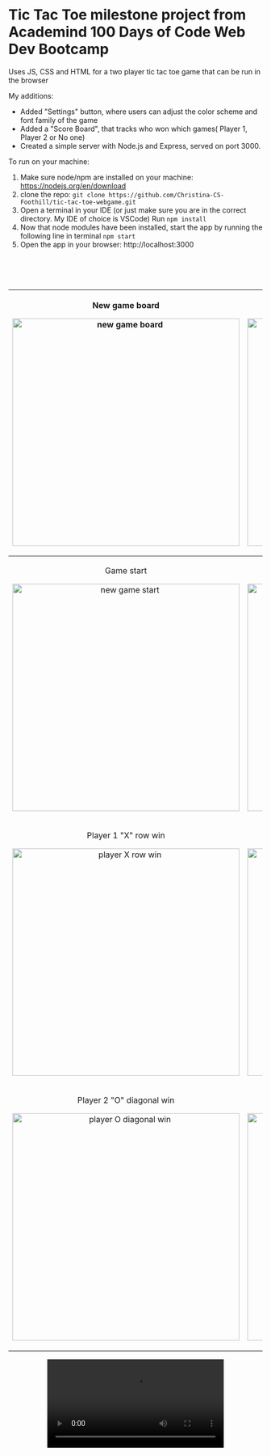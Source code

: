 # Tic Tac Toe milestone project from Academind 100 Days of Code Web Dev Bootcamp
Uses JS, CSS and HTML for a two player tic tac toe game that can be run in the browser

My additions:
- Added "Settings" button, where users can adjust the color scheme and font family of the game
- Added a "Score Board", that tracks who won which games( Player 1, Player 2 or No one)
- Created a simple server with Node.js and Express, served on port 3000.

To run on your machine:
1. Make sure node/npm are installed on your machine: https://nodejs.org/en/download
2. clone the repo:
   ``git clone https://github.com/Christina-CS-Foothill/tic-tac-toe-webgame.git``
3. Open a terminal in your IDE (or just make sure you are in the correct directory. My IDE of choice is VSCode)
    Run ``npm install``
5. Now that node modules have been installed, start the app by running the following line in terminal
   ``npm start``
6. Open the app in your browser: http://localhost:3000

<br>
<br>
<br>

|<p align="center">New game board</p><p align="center"><img src="https://github.com/user-attachments/assets/6c6869e6-a9fb-4c3d-b495-f38fd717563d" width="450" alt="new game board"></p>|<p align="center">Player name customization</p><p align="center"><img src="https://github.com/user-attachments/assets/288e75d6-6675-4798-a82f-f26d4f75b29f" width="450" alt="player name customization"></p>|
|:---:|:---:|
|<p align="center">Game start</p><p align="center"><img src="https://github.com/user-attachments/assets/616d8683-4f22-404a-b920-e3857f07fe53" width="450" alt="new game start"></p>|<p align="center">Game in progress</p><p align="center"><img src="https://github.com/user-attachments/assets/8df1f4c9-77ef-4ce5-badb-c5b25ba7bb8e" width="450" alt="game in progress"></p>|
|<p align="center">Player 1 "X" row win</p><p align="center"><img src="https://github.com/user-attachments/assets/6408cc40-5475-4192-8195-52720e290d63" width="450" alt="player X row win"></p>|<p align="center">Player 1 "X" column win</p><p align="center"><img src="https://github.com/user-attachments/assets/be0fa45d-24c1-4dd8-8b11-85dc6ea34eb8" width="450" alt="player X column win"></p>|
|<p align="center">Player 2 "O" diagonal win</p><p align="center"><img src="https://github.com/user-attachments/assets/07eb1f27-5720-4c21-be47-adb89e8c318c" width="450" alt="player O diagonal win"></p>|<p align="center">Game draw</p><p align="center"><img src="https://github.com/user-attachments/assets/893b8a3a-be7c-460d-a183-5b5cb315c765" width="450" alt="game draw"></p>|


<div align="center">
  <video src="https://github.com/user-attachments/assets/cfb8c301-c94a-4c01-ae59-010c74b49367" width="350" />
</div>













